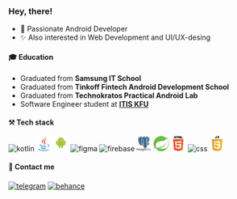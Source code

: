 ### Hey, there!
+ :seedling: Passionate Android Developer
+ :sparkles: Also interested in Web Development and UI/UX-desing

#### :mortar_board: Education
+ Graduated from __Samsung IT School__
+ Graduated from __Tinkoff Fintech Android Development School__
+ Graduated from __Technokratos Practical Android Lab__
+ Software Engineer student at <a href="https://kpfu.ru/itis">__ITIS KFU__</a>

#### :hammer_and_pick: Tech stack
<p> 
<img src="https://www.vectorlogo.zone/logos/kotlinlang/kotlinlang-icon.svg" alt="kotlin" height="25"/>
<img src="https://raw.githubusercontent.com/devicons/devicon/master/icons/java/java-original.svg" alt="java" height="30"/>
<img src="https://raw.githubusercontent.com/devicons/devicon/master/icons/android/android-original-wordmark.svg" alt="android" height="30"/>
<img src="https://www.vectorlogo.zone/logos/figma/figma-icon.svg" alt="figma" height="30"/>
<img src="https://www.vectorlogo.zone/logos/firebase/firebase-icon.svg" alt="firebase" height="30"/>
<img src="https://raw.githubusercontent.com/devicons/devicon/master/icons/postgresql/postgresql-original-wordmark.svg" alt="postgresql" height="30"/>
<img src="https://github.com/odnzk/odnzk/blob/014e24e7a3957cd9b3a7043ac3092b349b592e2b/springio-icon.svg" alt="spring" height="30"/>
<img src="https://github.com/odnzk/odnzk/blob/014e24e7a3957cd9b3a7043ac3092b349b592e2b/html5.png" alt="html" height="30"/>
<img src="https://upload.wikimedia.org/wikipedia/commons/d/d5/CSS3_logo_and_wordmark.svg" alt="css" height="30"/>
<img src="https://github.com/odnzk/odnzk/blob/014e24e7a3957cd9b3a7043ac3092b349b592e2b/javascript.png" alt="js" height="30"/>
</p>


#### :incoming_envelope: Contact me
<p>
<a href="https://t.me/odenezhkina">
<img align="center" src="https://upload.wikimedia.org/wikipedia/commons/8/82/Telegram_logo.svg" alt="telegram" height="30" width="30" /></a>
 <a href="https://www.behance.net/aioniadesign">
<img align="center" src="https://raw.githubusercontent.com/Odenezhkina/odenezhkina/main/behance.png" alt="behance" height="30" width="30" /></a>
</p>

